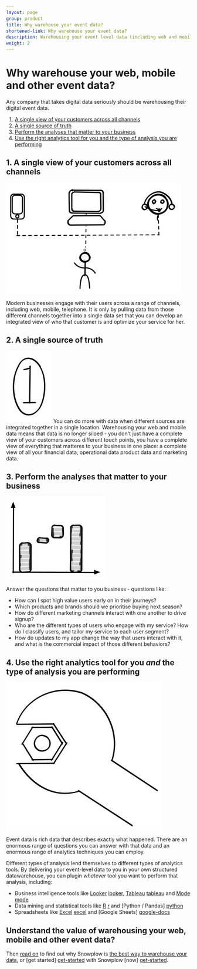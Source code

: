 ```yaml
---
layout: page
group: product
title: Why warehouse your event data?
shortened-link: Why warehouse your event data?
description: Warehousing your event level data (including web and mobile data sets) let's you use that data to answer the high value questions that matter to your business
weight: 2
---
```


# Why warehouse your web, mobile and other event data?

Any company that takes digital data seriously should be warehousing their digital event data.

1. [A single view of your customers across all channels](#single-customer-view)  
2. [A single source of truth](#single-source-of-truth)  
3. [Perform the analyses that matter to your business](#the-analyses-that-matter)
4. [Use the right analytics tool for you and the type of analysis you are performing](#right-tool-for-the-job)

<h2><a name="#single-customer-view">1. A single view of your customers across all channels</a></h2>

<img src="/assets/img/product/single-view-across-channels.png" class="center-block"/>

Modern businesses engage with their users across a range of channels, including web, mobile, telephone. It is only by pulling data from those different channels together into a single data set that you can develop an integrated view of who that customer is and optimize your service for her.


<h2><a name="single-source-of-truth">2. A single source of truth</a></h2>

<img src="/assets/img/product/single-source-of-truth.png" class="center-block"/>
You can do more with data when different sources are integrated together in a single location. Warehousing your web and mobile data means that data is no longer siloed - you don't just have a complete view of your customers across different touch points, you have a complete view of everything that matteres to your business in one place: a complete view of all your financial data, operational data product data and marketing data.


<h2><a name="the-analyses-that-matter">3. Perform the analyses that matter to your business</a></h2>

<img src="/assets/img/product/perform-the-analysis-that-matter-to-your-business.png" class="center-block" />

Answer the questions that matter to you business - questions like:

* How can I spot high value users early on in their journeys?
* Which products and brands should we prioritise buying next season?
* How do different marketing channels interact with one another to drive signup?
* Who are the different types of users who engage with my service? How do I classify users, and tailor my service to each user segment?
* How do updates to my app change the way that users interact with it, and what is the commercial impact of those different behaviors?

<h2><a name="right-tool-for-the-job">4. Use the right analytics tool for you <em>and</em> the type of analysis you are performing</a></h2>

<img src="/assets/img/product/right-tool-for-the-job.png" class="center-block" />

Event data is rich data that describes exactly what happened. There are an enormous range of questions you can answer with that data and an enormous range of analytics techniques you can employ.

Different types of analysis lend themselves to different types of analytics tools. By delivering your event-level data to you in your own structured datawarehouse, you can plugin *whatever* tool you want to perform that analysis, including:

* Business intelligence tools like [Looker] [looker], [Tableau] [tableau] and [Mode] [mode]
* Data mining and statistical tools like [R] [r] and [Python / Pandas] [python]
* Spreadsheets like [Excel] [excel] and [Google Sheets] [google-docs]

## Understand the value of warehousing your web, mobile and other event data?

Then [read on][best-datawarehouse] to find out why Snowplow is [the best way to warehouse your data][best-datawarehouse], or [get started] [get-started] with Snowplow [now] [get-started].

[looker]: http://www.looker.com
[tableau]:http://www.tableau.com/
[mode]: https://modeanalytics.com/
[r]: http://cran.r-project.org/
[python]: https://www.python.org/
[excel]: https://products.office.com/en-us/excel
[google-docs]: https://docs.google.com/spreadsheets/u/0/
[best-datawarehouse]: the-best-event-data-warehouse.html
[get-started]: get-started.html
